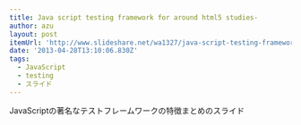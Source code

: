 ```yaml
---
title: Java script testing framework for around html5 studies-
author: azu
layout: post
itemUrl: 'http://www.slideshare.net/wa1327/java-script-testing-framework-for-around-html5-studies'
date: '2013-04-28T13:10:06.830Z'
tags:
  - JavaScript
  - testing
  - スライド
---
```

JavaScriptの著名なテストフレームワークの特徴まとめのスライド
